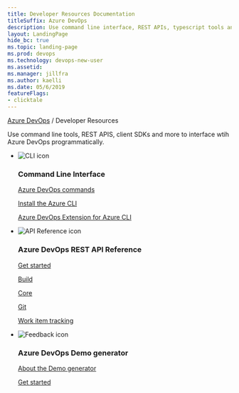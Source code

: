 ```yaml
---
title: Developer Resources Documentation
titleSuffix: Azure DevOps 
description: Use command line interface, REST APIs, typescript tools and more to interface with Azure DevOps 
layout: LandingPage
hide_bc: true
ms.topic: landing-page
ms.prod: devops 
ms.technology: devops-new-user
ms.assetid:  
ms.manager: jillfra 
ms.author: kaelli 
ms.date: 05/6/2019
featureFlags:
- clicktale 
---
```


<p><a href="/azure/devops/index">Azure DevOps</a>  /  Developer Resources</p>

Use command line tools, REST APIS, client SDKs and more to interface wtih Azure DevOps programmatically. 


<ul class="panelContent cardsF">
    <li>
        <div class="cardSize">
            <div class="cardPadding">
                <div class="card">
                    <div class="cardImageOuter">
                        <div class="cardImage">
                            <img src="https://docs.microsoft.com//media/common/i_cligeneric.svg" alt="CLI icon" />
                        </div>
                    </div>
                    <div class="cardText">
                        <h3>Command Line Interface</h3>
                        <p>
                            <a href="/cli/azure/ext/azure-devops/index">Azure DevOps commands</a>
                        </p>
                        <p>
                            <a href="/cli/azure/install-azure-cli">Install the Azure CLI</a>
                        </p>
                        <p>
                            <a href="https://github.com/Azure/azure-devops-cli-extension">Azure DevOps Extension for Azure CLI</a>
                        </p>
                    </div>
                </div>
            </div>
        </div>
    </li>
    <li>
        <div class="cardSize">
            <div class="cardPadding">
                <div class="card">
                    <div class="cardImageOuter">
                        <div class="cardImage">
                            <img src="https://docs.microsoft.com//media/common/i_api-reference.svg" alt="API Reference icon" />
                        </div>
                    </div>
                    <div class="cardText">
                        <h3>Azure DevOps REST API Reference</h3>
                        <p>
                            <a href="/rest/api/azure/devops/index">Get started</a>
                        </p>
                        <p>
                            <a href="/rest/api/azure/devops/build/index">Build</a>
                        </p>
                        <p>
                            <a href="/rest/api/azure/devops/core/index">Core</a>
                        </p>
                        <p>
                            <a href="/rest/api/azure/devops/git/index">Git</a>
                        </p>
                        <p>
                            <a href="/rest/api/azure/devops/wit/index">Work item tracking</a>
                        </p>
                    </div>
                </div>
            </div>
        </div>
    </li>
    <li>
        <div class="cardSize">
            <div class="cardPadding">
                <div class="card">
                    <div class="cardImageOuter">
                        <div class="cardImage">
                            <img src="https://docs.microsoft.com/media/common/i_feedback.svg" alt="Feedback icon" />
                        </div>
                    </div>
                    <div class="cardText">
                        <h3>Azure DevOps Demo generator</h3>
                        <p>
                            <a href="/azure/devops/demo-gen">About the Demo generator</a>
                        </p>
                        <p>
                            <a href="/azure/devops/demo-gen/use-demo-generator-v2">Get started</a>
                        </p>
                    </div>
                </div>
            </div>
        </div>
    </li>
</ul>